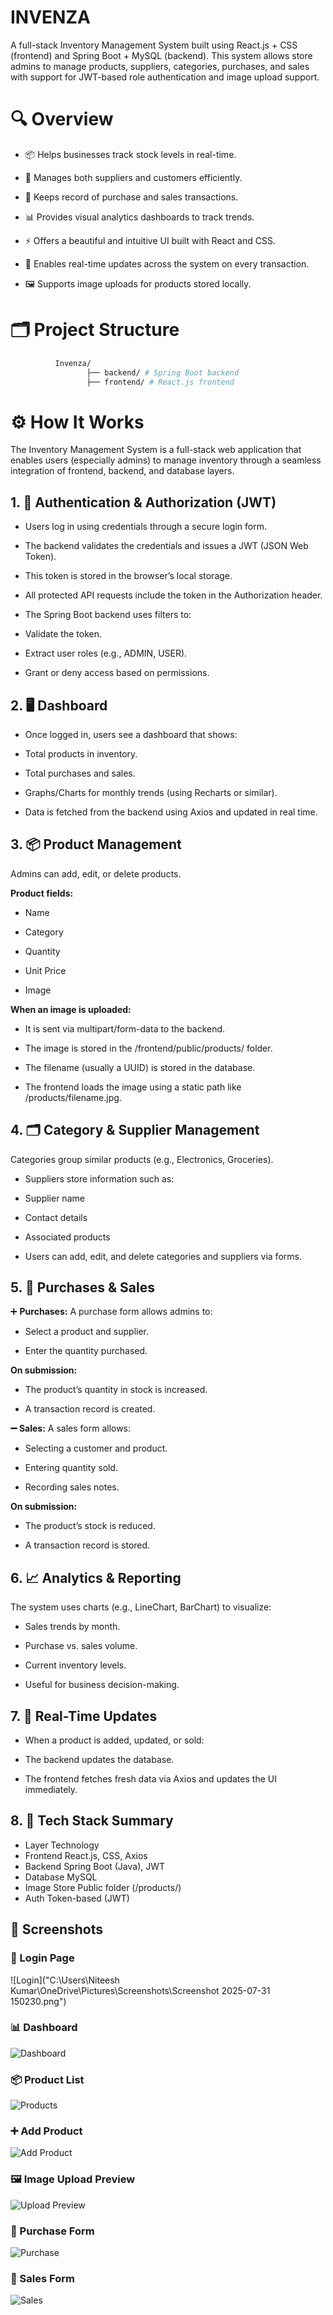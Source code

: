# INVENZA
A full-stack Inventory Management System built using React.js + CSS (frontend) and Spring Boot + MySQL (backend). This system allows store admins to manage products, suppliers, categories, purchases, and sales with support for JWT-based role authentication and image upload support.

# 🔍 Overview
- 📦 Helps businesses track stock levels in real-time.

- 👥 Manages both suppliers and customers efficiently.

- 🧾 Keeps record of purchase and sales transactions.

- 📊 Provides visual analytics dashboards to track trends.

- ⚡ Offers a beautiful and intuitive UI built with React and CSS.

- 🔄 Enables real-time updates across the system on every transaction.

- 🖼️ Supports image uploads for products stored locally.
  

# 🗂️ Project Structure
```bash
          Invenza/
                 ├── backend/ # Spring Boot backend
                 ├── frontend/ # React.js frontend 
```

# ⚙️ How It Works
The Inventory Management System is a full-stack web application that enables users (especially admins) to manage inventory through a seamless integration of frontend, backend, and database layers.

## 1. 🔐 Authentication & Authorization (JWT)

- Users log in using credentials through a secure login form.

- The backend validates the credentials and issues a JWT (JSON Web Token).

- This token is stored in the browser’s local storage.

- All protected API requests include the token in the Authorization header.

- The Spring Boot backend uses filters to:

- Validate the token.

- Extract user roles (e.g., ADMIN, USER).

- Grant or deny access based on permissions.

## 2. 🖥️ Dashboard
- Once logged in, users see a dashboard that shows:

- Total products in inventory.

- Total purchases and sales.

- Graphs/Charts for monthly trends (using Recharts or similar).

- Data is fetched from the backend using Axios and updated in real time.

## 3. 📦 Product Management
Admins can add, edit, or delete products.

**Product fields:**

- Name

- Category

- Quantity

- Unit Price

- Image

**When an image is uploaded:**

- It is sent via multipart/form-data to the backend.

- The image is stored in the /frontend/public/products/ folder.

- The filename (usually a UUID) is stored in the database.

- The frontend loads the image using a static path like /products/filename.jpg.

## 4. 🗂️ Category & Supplier Management
Categories group similar products (e.g., Electronics, Groceries).

- Suppliers store information such as:

- Supplier name

- Contact details

- Associated products

- Users can add, edit, and delete categories and suppliers via forms.

## 5. 🧾 Purchases & Sales

➕ **Purchases:**
A purchase form allows admins to:

- Select a product and supplier.

- Enter the quantity purchased.

**On submission:**

- The product’s quantity in stock is increased.

- A transaction record is created.

**➖ Sales:**
A sales form allows:

- Selecting a customer and product.

- Entering quantity sold.

- Recording sales notes.

**On submission:**

- The product’s stock is reduced.

- A transaction record is stored.

## 6. 📈 Analytics & Reporting
The system uses charts (e.g., LineChart, BarChart) to visualize:

- Sales trends by month.

- Purchase vs. sales volume.

- Current inventory levels.

- Useful for business decision-making.

## 7. 🔄 Real-Time Updates
- When a product is added, updated, or sold:

- The backend updates the database.

- The frontend fetches fresh data via Axios and updates the UI immediately.

## 8. 🧩 Tech Stack Summary
- Layer	Technology
- Frontend	React.js, CSS, Axios
- Backend	Spring Boot (Java), JWT
- Database	MySQL
- Image Store	Public folder (/products/)
- Auth	Token-based (JWT)

## 📸 Screenshots

### 🔐 Login Page
![Login]("C:\Users\Niteesh Kumar\OneDrive\Pictures\Screenshots\Screenshot 2025-07-31 150230.png")

### 📊 Dashboard
![Dashboard](./public/readme-images/dashboard.png)

### 📦 Product List
![Products](./public/readme-images/products.png)

### ➕ Add Product
![Add Product](./public/readme-images/add-product.png)

### 🖼️ Image Upload Preview
![Upload Preview](./public/readme-images/upload-preview.png)

### 🧾 Purchase Form
![Purchase](./public/readme-images/purchase.png)

### 🛒 Sales Form
![Sales](./public/readme-images/sale.png)


